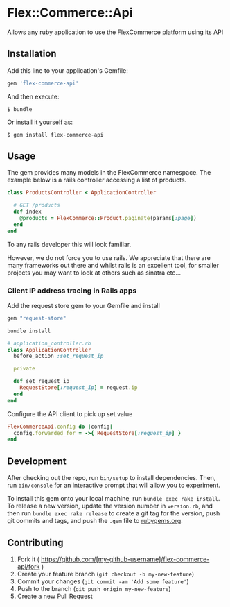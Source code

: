 # Flex::Commerce::Api

Allows any ruby application to use the FlexCommerce platform using its API

## Installation

Add this line to your application's Gemfile:

```ruby
gem 'flex-commerce-api'
```

And then execute:

    $ bundle

Or install it yourself as:

    $ gem install flex-commerce-api

## Usage

The gem provides many models in the FlexCommerce namespace. The example below is a rails controller
accessing a list of products.

```ruby
class ProductsController < ApplicationController

  # GET /products
  def index
    @products = FlexCommerce::Product.paginate(params[:page])
  end
end
```

To any rails developer this will look familiar.

However, we do not force you to use rails.  We appreciate that there are many frameworks out there
and whilst rails is an excellent tool, for smaller projects you may want to look at others such
as sinatra etc...


### Client IP address tracing in Rails apps


Add the request store gem to your Gemfile and install

```ruby
gem "request-store"
```

```sh
bundle install
```

```ruby
# application_controller.rb
class ApplicationController
  before_action :set_request_ip

  private

  def set_request_ip
    RequestStore[:request_ip] = request.ip
  end
end
```

Configure the API client to pick up set value

```ruby
FlexCommerceApi.config do |config|
  config.forwarded_for = ->{ RequestStore[:request_ip] }
end
```



## Development

After checking out the repo, run `bin/setup` to install dependencies. Then, run `bin/console` for an interactive prompt that will allow you to experiment.

To install this gem onto your local machine, run `bundle exec rake install`. To release a new version, update the version number in `version.rb`, and then run `bundle exec rake release` to create a git tag for the version, push git commits and tags, and push the `.gem` file to [rubygems.org](https://rubygems.org).

## Contributing

1. Fork it ( https://github.com/[my-github-username]/flex-commerce-api/fork )
2. Create your feature branch (`git checkout -b my-new-feature`)
3. Commit your changes (`git commit -am 'Add some feature'`)
4. Push to the branch (`git push origin my-new-feature`)
5. Create a new Pull Request
